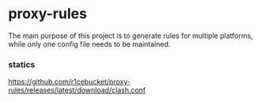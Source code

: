 # proxy-rules
The main purpose of this project is to generate rules for multiple platforms, while only one config file needs to be maintained.  
### statics
https://github.com/r1cebucket/proxy-rules/releases/latest/download/clash.conf  
